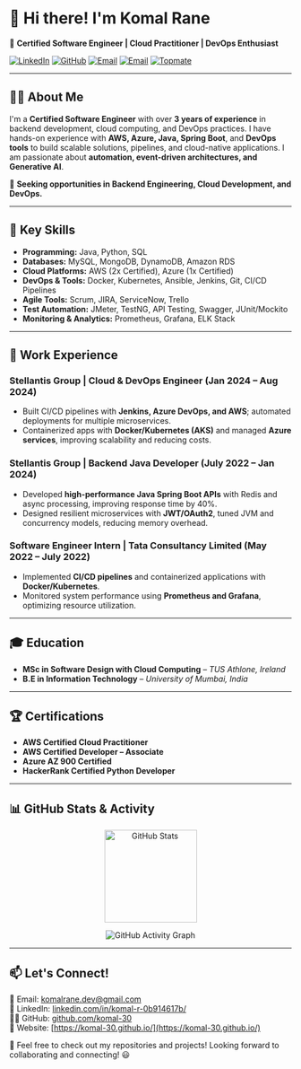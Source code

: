 # 👋 Hi there! I'm Komal Rane

🚀 **Certified Software Engineer | Cloud Practitioner | DevOps Enthusiast**

[![LinkedIn](https://img.shields.io/badge/LinkedIn-Profile-blue?logo=linkedin)](https://www.linkedin.com/in/komal-r-0b914617b/)
[![GitHub](https://img.shields.io/badge/GitHub-Profile-black?logo=github)](https://github.com/komal-30)
[![Email](https://img.shields.io/badge/Email-Primary-red?logo=gmail)](mailto:komalrane.dev@gmail.com)
[![Email](https://img.shields.io/badge/Email-Secondary-orange?logo=gmail)](mailto:rane.komalsandy@gmail.com)
[![Topmate](https://img.shields.io/badge/Topmate-Book%20a%20Session-green?logo=google-meet)](https://www.topmate.io/komal_rane/)



---

## 👨‍💻 About Me
I'm a **Certified Software Engineer** with over **3 years of experience** in backend development, cloud computing, and DevOps practices. I have hands-on experience with **AWS, Azure, Java, Spring Boot**, and **DevOps tools** to build scalable solutions, pipelines, and cloud-native applications. I am passionate about **automation, event-driven architectures, and Generative AI**.

🎯 **Seeking opportunities in Backend Engineering, Cloud Development, and DevOps.**

---

## 🔧 Key Skills
- **Programming:** Java, Python, SQL
- **Databases:** MySQL, MongoDB, DynamoDB, Amazon RDS
- **Cloud Platforms:** AWS (2x Certified), Azure (1x Certified)
- **DevOps & Tools:** Docker, Kubernetes, Ansible, Jenkins, Git, CI/CD Pipelines
- **Agile Tools:** Scrum, JIRA, ServiceNow, Trello
- **Test Automation:** JMeter, TestNG, API Testing, Swagger, JUnit/Mockito
- **Monitoring & Analytics:** Prometheus, Grafana, ELK Stack

---

## 💼 Work Experience

### **Stellantis Group** | Cloud & DevOps Engineer (Jan 2024 – Aug 2024)
- Built CI/CD pipelines with **Jenkins, Azure DevOps, and AWS**; automated deployments for multiple microservices.  
- Containerized apps with **Docker/Kubernetes (AKS)** and managed **Azure services**, improving scalability and reducing costs.  

### **Stellantis Group** | Backend Java Developer (July 2022 – Jan 2024)
- Developed **high-performance Java Spring Boot APIs** with Redis and async processing, improving response time by 40%.  
- Designed resilient microservices with **JWT/OAuth2**, tuned JVM and concurrency models, reducing memory overhead.  

### **Software Engineer Intern** | Tata Consultancy Limited (May 2022 – July 2022)
- Implemented **CI/CD pipelines** and containerized applications with **Docker/Kubernetes**.  
- Monitored system performance using **Prometheus and Grafana**, optimizing resource utilization.  


---

## 🎓 Education
- **MSc in Software Design with Cloud Computing** – *TUS Athlone, Ireland*
- **B.E in Information Technology** – *University of Mumbai, India*

---

## 🏆 Certifications
- **AWS Certified Cloud Practitioner**
- **AWS Certified Developer – Associate**
- **Azure AZ 900 Certified**
- **HackerRank Certified Python Developer**

---

## 📊 GitHub Stats & Activity
<p align="center">
  <img src="https://github-readme-stats.vercel.app/api?username=komal-30&show_icons=true&theme=radical" alt="GitHub Stats" height="165"/>
</p>

<p align="center">
  <img src="https://github-readme-activity-graph.vercel.app/graph?username=komal-30&theme=tokyo-night" alt="GitHub Activity Graph"/>
</p>

---

## 📫 Let's Connect!
💌 Email: [komalrane.dev@gmail.com](mailto:komalrane.dev@gmail.com)  
🔗 LinkedIn: [linkedin.com/in/komal-r-0b914617b/](https://www.linkedin.com/in/komal-r-0b914617b/)  
👨‍💻 GitHub: [github.com/komal-30](https://github.com/komal-30)  
📌 Website: [https://komal-30.github.io/](https://komal-30.github.io/)

🚀 Feel free to check out my repositories and projects! Looking forward to collaborating and connecting! 😃
